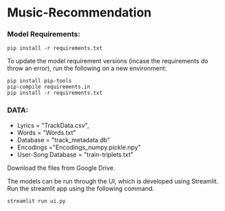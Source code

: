 # Music-Recommendation

### Model Requirements: 

```
pip install -r requirements.txt
```

To update the model requirement versions (incase the requirements do throw an error), run the following on a new environment:

```
pip install pip-tools
pip-compile requirements.in
pip install -r requirements.txt
```

### DATA:

* Lyrics = "TrackData.csv", 
* Words = "Words.txt"
* Database = "track_metadata.db"
* Encodings ="Encodings_numpy.pickle.npy"
* User-Song Database = "train-triplets.txt"
  
Download the files from Google Drive.


The models can be run through the UI, which is developed using Streamlit. Run the streamlit app using the following command.

```
streamlit run ui.py
```